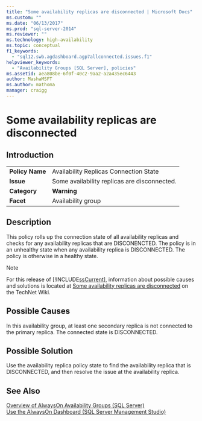 ```yaml
---
title: "Some availability replicas are disconnected | Microsoft Docs"
ms.custom: ""
ms.date: "06/13/2017"
ms.prod: "sql-server-2014"
ms.reviewer: ""
ms.technology: high-availability
ms.topic: conceptual
f1_keywords: 
  - "sql12.swb.agdashboard.agp7allconnected.issues.f1"
helpviewer_keywords: 
  - "Availability Groups [SQL Server], policies"
ms.assetid: aea808be-6f0f-40c2-9aa2-a2a435ec6443
author: MashaMSFT
ms.author: mathoma
manager: craigg
---
```

# Some availability replicas are disconnected
    
## Introduction  
  
|||  
|-|-|  
|**Policy Name**|Availability Replicas Connection State|  
|**Issue**|Some availability replicas are disconnected.|  
|**Category**|**Warning**|  
|**Facet**|Availability group|  
  
## Description  
 This policy rolls up the connection state of all availability replicas and checks for any availability replicas that are DISCONENCTED. The policy is in an unhealthy state when any availability replica is DISCONNECTED. The policy is otherwise in a healthy state.  
  
> [!NOTE]  
>  For this release of [!INCLUDE[ssCurrent](../../../includes/sscurrent-md.md)], information about possible causes and solutions is located at [Some availability replicas are disconnected](https://go.microsoft.com/fwlink/p/?LinkId=220855) on the TechNet Wiki.  
  
## Possible Causes  
 In this availability group, at least one secondary replica is not connected to the primary replica. The connected state is DISCONNECTED.  
  
## Possible Solution  
 Use the availability replica policy state to find the availability replica that is DISCONNECTED, and then resolve the issue at the availability replica.  
  
## See Also  
 [Overview of AlwaysOn Availability Groups &#40;SQL Server&#41;](overview-of-always-on-availability-groups-sql-server.md)   
 [Use the AlwaysOn Dashboard &#40;SQL Server Management Studio&#41;](use-the-always-on-dashboard-sql-server-management-studio.md)  
  
  
